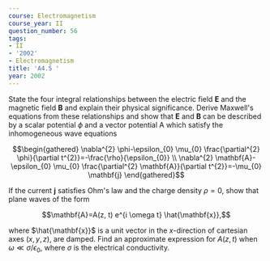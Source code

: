 ```yaml
---
course: Electromagnetism
course_year: II
question_number: 56
tags:
- II
- '2002'
- Electromagnetism
title: 'A4.5 '
year: 2002
---
```



State the four integral relationships between the electric field $\mathbf{E}$ and the magnetic field $\mathbf{B}$ and explain their physical significance. Derive Maxwell's equations from these relationships and show that $\mathbf{E}$ and $\mathbf{B}$ can be described by a scalar potential $\phi$ and a vector potential A which satisfy the inhomogeneous wave equations

$$\begin{gathered}
\nabla^{2} \phi-\epsilon_{0} \mu_{0} \frac{\partial^{2} \phi}{\partial t^{2}}=-\frac{\rho}{\epsilon_{0}} \\
\nabla^{2} \mathbf{A}-\epsilon_{0} \mu_{0} \frac{\partial^{2} \mathbf{A}}{\partial t^{2}}=-\mu_{0} \mathbf{j}
\end{gathered}$$

If the current $\mathbf{j}$ satisfies Ohm's law and the charge density $\rho=0$, show that plane waves of the form

$$\mathbf{A}=A(z, t) e^{i \omega t} \hat{\mathbf{x}},$$

where $\hat{\mathbf{x}}$ is a unit vector in the $x$-direction of cartesian axes $(x, y, z)$, are damped. Find an approximate expression for $A(z, t)$ when $\omega \ll \sigma / \epsilon_{0}$, where $\sigma$ is the electrical conductivity.